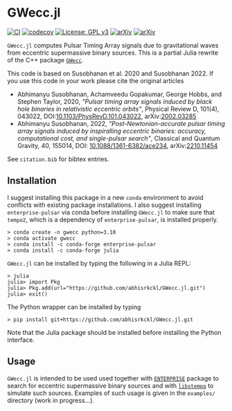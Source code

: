 GWecc.jl
========

[![CI](https://github.com/abhisrkckl/GWecc.jl/actions/workflows/ci.yml/badge.svg?branch=main)](https://github.com/abhisrkckl/GWecc.jl/actions/workflows/ci.yml)
[![codecov](https://codecov.io/gh/abhisrkckl/GWecc.jl/branch/main/graph/badge.svg?token=ZLIW2MYZ7L)](https://codecov.io/gh/abhisrkckl/GWecc.jl)
[![License: GPL v3](https://img.shields.io/badge/License-GPLv3-blue.svg)](https://www.gnu.org/licenses/gpl-3.0)
[![arXiv](https://img.shields.io/badge/arXiv-2002.03285-b31b1b.svg)](https://arxiv.org/abs/2002.03285)
[![arXiv](https://img.shields.io/badge/arXiv-2210.11454-b31b1b.svg)](https://arxiv.org/abs/2210.11454)

`GWecc.jl` computes Pulsar Timing Array signals due to gravitational waves from eccentric supermassive binary sources.
This is a partial Julia rewrite of the C++ package [`GWecc`](https://github.com/abhisrkckl/GWecc).

This code is based on Susobhanan et al. 2020 and Susobhanan 2022. If you use this code in your work please cite the original articles

* Abhimanyu Susobhanan, Achamveedu Gopakumar, George Hobbs, and Stephen Taylor, 2020, *"Pulsar timing array signals induced by black hole binaries in relativistic eccentric orbits"*, Physical Review D, 101(4), 043022, DOI:[10.1103/PhysRevD.101.043022](https://doi.org/10.1103/PhysRevD.101.043022), arXiv:[2002.03285](https://arxiv.org/abs/2002.03285)
* Abhimanyu Susobhanan, 2022, *"Post-Newtonian-accurate pulsar timing array signals induced by inspiralling eccentric binaries: accuracy, computational cost, and single-pulsar search"*, Classical and Quantum Gravity, 40, 155014, DOI: [10.1088/1361-6382/ace234](https://doi.org/10.1088/1361-6382/ace234),  arXiv:[2210.11454](https://arxiv.org/abs/2210.11454)

See `citation.bib` for bibtex entries.

Installation
------------
I suggest installing this package in a new `conda` environment to avoid conflicts with existing package installations.
I also suggest installing `enterprise-pulsar` via conda before installing `GWecc.jl` to make sure that `tempo2`, which is
a dependency of `enterprise-pulsar`, is installed properly.

```
> conda create -n gwecc python=3.10
> conda activate gwecc
> conda install -c conda-forge enterprise-pulsar
> conda install -c conda-forge julia
```

`GWecc.jl` can be installed by typing the following in a Julia REPL:

```
> julia
julia> import Pkg
julia> Pkg.add(url="https://github.com/abhisrkckl/GWecc.jl.git")
julia> exit()
```

The Python wrapper can be installed by typing

```
> pip install git+https://github.com/abhisrkckl/GWecc.jl.git
```

Note that the Julia package should be installed before installing the Python interface.

Usage
-----
`GWecc.jl` is intended to be used used together with [`ENTERPRISE`](https://github.com/nanograv/enterprise/) package to search for eccentric supermassive binary sources and with [`libstempo`](https://github.com/vallis/libstempo/) to simulate such sources. Examples of such usage is given in the `examples/` directory (work in progress...). 
